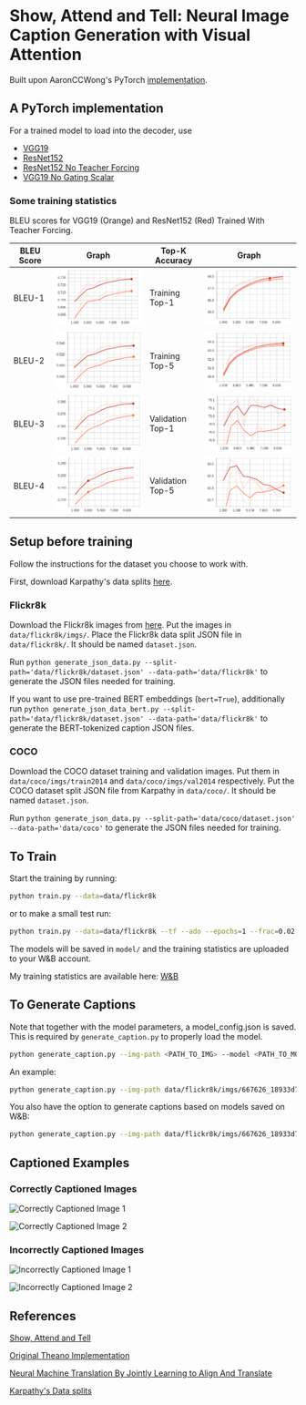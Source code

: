 # Show, Attend and Tell: Neural Image Caption Generation with Visual Attention

Built upon AaronCCWong's PyTorch [implementation](https://github.com/AaronCCWong/Show-Attend-and-Tell).

## A PyTorch implementation

For a trained model to load into the decoder, use

- [VGG19](https://www.dropbox.com/s/eybo7wvsfrvfgx3/model_10.pth?dl=0)
- [ResNet152](https://www.dropbox.com/s/0fptqsw3ym9fx2w/model_resnet152_10.pth?dl=0)
- [ResNet152 No Teacher Forcing](https://www.dropbox.com/s/wq0g2oo6eautv2s/model_nt_resnet152_10.pth?dl=0)
- [VGG19 No Gating Scalar](https://www.dropbox.com/s/li4390nmqihv4rz/model_no_b_vgg19_5.pth?dl=0)

### Some training statistics

BLEU scores for VGG19 (Orange) and ResNet152 (Red) Trained With Teacher Forcing.

| BLEU Score | Graph                        | Top-K Accuracy   | Graph                              |
|------------|------------------------------|------------------|------------------------------------|
| BLEU-1     | ![BLEU-1](/assets/bleu1.png) | Training Top-1   | ![Train TOP-1](/assets/top1.png)   |
| BLEU-2     | ![BLEU-2](/assets/bleu2.png) | Training Top-5   | ![Train TOP-5](/assets/top5.png)   |
| BLEU-3     | ![BLEU-3](/assets/bleu3.png) | Validation Top-1 | ![Val TOP-1](/assets/val_top1.png) |
| BLEU-4     | ![BLEU-4](/assets/bleu4.png) | Validation Top-5 | ![Val TOP-5](/assets/val_top5.png) |

## Setup before training

Follow the instructions for the dataset you choose to work with.

First, download Karpathy's data splits [here](https://www.kaggle.com/datasets/shtvkumar/karpathy-splits).

### Flickr8k

Download the Flickr8k images from [here](https://www.kaggle.com/datasets/adityajn105/flickr8k). Put the images in `data/flickr8k/imgs/`.
Place the Flickr8k data split JSON file in `data/flickr8k/`. It should be named `dataset.json`.

Run `python generate_json_data.py --split-path='data/flickr8k/dataset.json' --data-path='data/flickr8k'` to generate the JSON files needed for training.

If you want to use pre-trained BERT embeddings (`bert=True`), additionally run `python generate_json_data_bert.py --split-path='data/flickr8k/dataset.json' --data-path='data/flickr8k'` to generate the BERT-tokenized caption JSON files.

### COCO

Download the COCO dataset training and validation images. Put them in `data/coco/imgs/train2014` and `data/coco/imgs/val2014` respectively.
Put the COCO dataset split JSON file from Karpathy in `data/coco/`. It should be named `dataset.json`.

Run `python generate_json_data.py --split-path='data/coco/dataset.json' --data-path='data/coco'` to generate the JSON files needed for training.

## To Train

Start the training by running:

```bash
python train.py --data=data/flickr8k
```

or to make a small test run:

```bash
python train.py --data=data/flickr8k --tf --ado --epochs=1 --frac=0.02 --log-interval=2
```

The models will be saved in `model/` and the training statistics are uploaded to your W&B account.

My training statistics are available here: [W&B](https://wandb.ai/yvokeller/show-attend-and-tell)

## To Generate Captions

Note that together with the model parameters, a model_config.json is saved. This is required by `generate_caption.py` to properly load the model.

```bash
python generate_caption.py --img-path <PATH_TO_IMG> --model <PATH_TO_MODEL_PARAMETERS>
```

An example:

```bash
python generate_caption.py --img-path data/flickr8k/imgs/667626_18933d713e.jpg --model model/model_vgg19_5.pth
```

You also have the option to generate captions based on models saved on W&B:

```bash
python generate_caption.py --img-path data/flickr8k/imgs/667626_18933d713e.jpg --wandb-run yvokeller/show-attend-and-tell/0v6sxo6t --wandb-model model/model_vgg19_1.pth
``````

## Captioned Examples

### Correctly Captioned Images

![Correctly Captioned Image 1](/assets/tennis.png)

![Correctly Captioned Image 2](/assets/right_cap.png)

### Incorrectly Captioned Images

![Incorrectly Captioned Image 1](/assets/bad_cap.png)

![Incorrectly Captioned Image 2](/assets/wrong_cap.png)

## References

[Show, Attend and Tell](https://arxiv.org/pdf/1502.03044.pdf)

[Original Theano Implementation](https://github.com/kelvinxu/arctic-captions)

[Neural Machine Translation By Jointly Learning to Align And Translate](https://arxiv.org/pdf/1409.0473.pdf)

[Karpathy's Data splits](https://cs.stanford.edu/people/karpathy/deepimagesent/)
